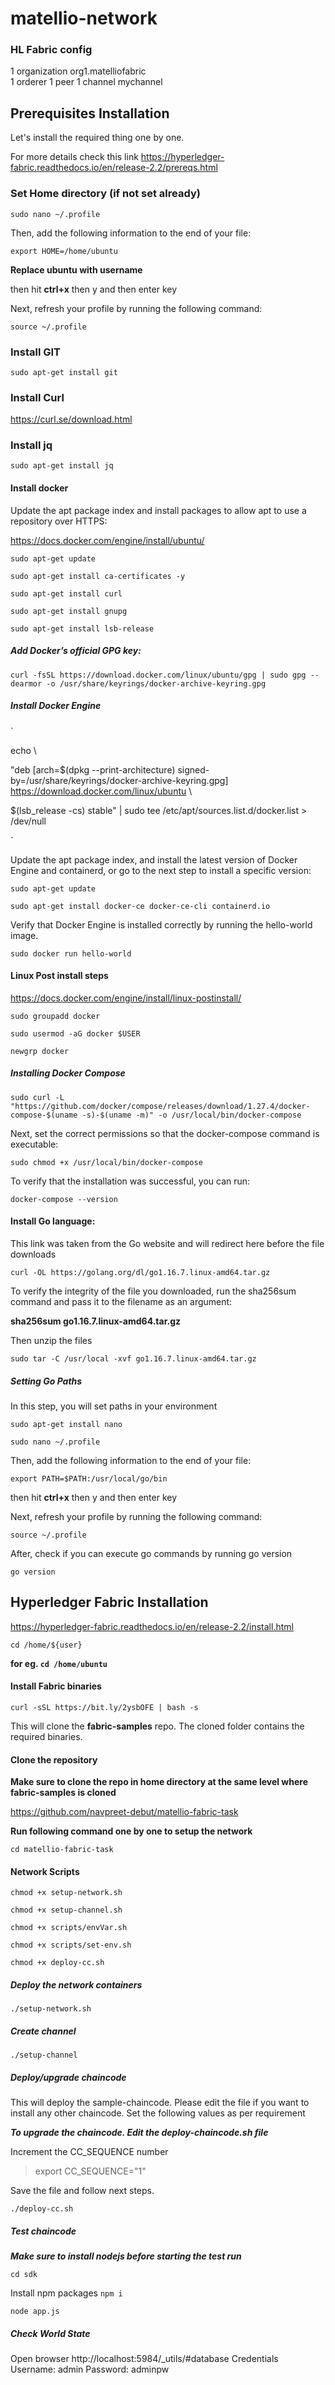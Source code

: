 # matellio-network

### HL Fabric config
  

1 organization org1.matelliofabric  
1 orderer
1 peer
1 channel mychannel

## Prerequisites Installation

Let's install the required thing one by one.

For more details check this link https://hyperledger-fabric.readthedocs.io/en/release-2.2/prereqs.html

### Set Home directory (if not set already)

  

`sudo nano ~/.profile`

  

Then, add the following information to the end of your file:

  

`export HOME=/home/ubuntu`

**Replace ubuntu with username**

  

then hit **ctrl+x** then y and then enter key

  

Next, refresh your profile by running the following command:

  

`source ~/.profile`


### Install GIT

  

`sudo apt-get install git`

  

### Install Curl

  

https://curl.se/download.html

  
  

### Install jq

  

`sudo apt-get install jq`

  

#### Install docker

  

Update the apt package index and install packages to allow apt to use a repository over HTTPS:

https://docs.docker.com/engine/install/ubuntu/

  

`sudo apt-get update`

  

`sudo apt-get install ca-certificates -y`

`sudo apt-get install curl `

`sudo apt-get install gnupg `

`sudo apt-get install lsb-release`

  
  

  

##### Add Docker’s official GPG key:

  

  

`curl -fsSL https://download.docker.com/linux/ubuntu/gpg | sudo gpg --dearmor -o /usr/share/keyrings/docker-archive-keyring.gpg`

  

  

##### Install Docker Engine

  

`

echo \

"deb [arch=$(dpkg --print-architecture) signed-by=/usr/share/keyrings/docker-archive-keyring.gpg] https://download.docker.com/linux/ubuntu \

$(lsb_release -cs) stable" | sudo tee /etc/apt/sources.list.d/docker.list > /dev/null

`

  

Update the apt package index, and install the latest version of Docker Engine and containerd, or go to the next step to install a specific version:

  

  

`sudo apt-get update`

  

`sudo apt-get install docker-ce docker-ce-cli containerd.io`

  

  

Verify that Docker Engine is installed correctly by running the hello-world image.

  

  

`sudo docker run hello-world`

  

#### Linux Post install steps

https://docs.docker.com/engine/install/linux-postinstall/

  

`sudo groupadd docker`

`sudo usermod -aG docker $USER`

`newgrp docker`

  

##### Installing Docker Compose

  

`sudo curl -L "https://github.com/docker/compose/releases/download/1.27.4/docker-compose-$(uname -s)-$(uname -m)" -o /usr/local/bin/docker-compose`

  

  

Next, set the correct permissions so that the docker-compose command is executable:

  

`sudo chmod +x /usr/local/bin/docker-compose`

  

  

To verify that the installation was successful, you can run:

  

`docker-compose --version`
#### Install Go language:

  

  

This link was taken from the Go website and will redirect here before the file downloads

  

  

`curl -OL https://golang.org/dl/go1.16.7.linux-amd64.tar.gz`

  

  

To verify the integrity of the file you downloaded, run the sha256sum command and pass it to the filename as an argument:

  

  

**sha256sum go1.16.7.linux-amd64.tar.gz**

  

  

Then unzip the files

  

`sudo tar -C /usr/local -xvf go1.16.7.linux-amd64.tar.gz`

  

  

##### Setting Go Paths

  

In this step, you will set paths in your environment

  

`sudo apt-get install nano`

  

`sudo nano ~/.profile`

  

  

Then, add the following information to the end of your file:

  

`export PATH=$PATH:/usr/local/go/bin`

  

  

then hit **ctrl+x** then y and then enter key

  

Next, refresh your profile by running the following command:

  

`source ~/.profile`

  

  

After, check if you can execute go commands by running go version

  

  

`go version`

  

  

## Hyperledger Fabric Installation

  

https://hyperledger-fabric.readthedocs.io/en/release-2.2/install.html

  

`cd /home/${user}`

  

**for eg. `cd /home/ubuntu`**

  

#### Install Fabric binaries

`curl -sSL https://bit.ly/2ysbOFE | bash -s`

  

This will clone the **fabric-samples** repo. The cloned folder contains the required binaries.

  

#### Clone the repository

**Make sure to clone the repo in home directory at the same level where fabric-samples is cloned**

  

https://github.com/navpreet-debut/matellio-fabric-task

  

**Run following command one by one to setup the network**

`cd matellio-fabric-task`


#### Network Scripts

`chmod +x setup-network.sh`

`chmod +x setup-channel.sh`

`chmod +x scripts/envVar.sh`

`chmod +x scripts/set-env.sh`

`chmod +x deploy-cc.sh`

##### Deploy the network containers

`./setup-network.sh`

##### Create channel

`./setup-channel`

##### Deploy/upgrade chaincode

This will deploy the sample-chaincode. Please edit the file if you want to install any other chaincode. Set the following values as per requirement

***To upgrade the chaincode. Edit the deploy-chaincode.sh file*** 

 Increment the CC_SEQUENCE number


> export CC_SEQUENCE="1"

Save the file and follow next steps.

`./deploy-cc.sh`

##### Test chaincode 
***Make sure to install nodejs before starting the test run***

`cd sdk`

Install npm packages
`npm i `

`node app.js`


##### Check World State

Open browser http://localhost:5984/_utils/#database
Credentials 
Username: admin
Password: adminpw
